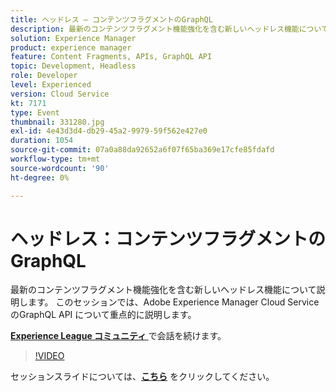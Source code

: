 ```yaml
---
title: ヘッドレス – コンテンツフラグメントのGraphQL
description: 最新のコンテンツフラグメント機能強化を含む新しいヘッドレス機能について説明します。 このセッションでは、Adobe Experience Manager Cloud ServiceのGraphQL API について重点的に説明します。 このセッションは、Adobe Developers Live コンテンツイベントの一環として提供されました。
solution: Experience Manager
product: experience manager
feature: Content Fragments, APIs, GraphQL API
topic: Development, Headless
role: Developer
level: Experienced
version: Cloud Service
kt: 7171
type: Event
thumbnail: 331280.jpg
exl-id: 4e43d3d4-db29-45a2-9979-59f562e427e0
duration: 1054
source-git-commit: 07a0a88da92652a6f07f65ba369e17cfe85fdafd
workflow-type: tm+mt
source-wordcount: '90'
ht-degree: 0%

---
```


# ヘッドレス：コンテンツフラグメントのGraphQL

最新のコンテンツフラグメント機能強化を含む新しいヘッドレス機能について説明します。 このセッションでは、Adobe Experience Manager Cloud ServiceのGraphQL API について重点的に説明します。

**[Experience League コミュニティ ](https://adobe.ly/36Yd3v6)** で会話を続けます。

>[!VIDEO](https://video.tv.adobe.com/v/331280/?quality=12&learn=on&hidetitle=true)

セッションスライドについては、**[こちら](/help/adobe-developers-live/assets/headless-graphql-content-fragments.pdf)** をクリックしてください。
